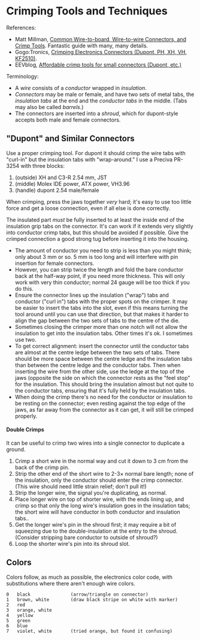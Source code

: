 Crimping Tools and Techniques
=============================

References:
- Matt Millman,
  [Common Wire-to-board, Wire-to-wire Connectors, and Crimp Tools][millman].
  Fantastic guide with many, many details.
- Gogo:Tronics,
  [Crimping Electronics Connectors (Dupont, PH, XH, VH, KF2510)][gogo].
- EEVblog, [Affordable crimp tools for small connectors (Dupont, etc.)][eev]

Terminology:
- A _wire_ consists of a _conductor_ wrapped in _insulation_.
- _Connectors_ may be male or female, and have two sets of metal tabs, the
  _insulation tabs_ at the end and the _conductor tabs_ in the middle.
  (Tabs may also be called _barrels_.)
- The connectors are inserted into a _shroud_, which for dupont-style
  accepts both male and female connectors.


"Dupont" and Similar Connectors
-------------------------------

Use a proper crimping tool. For dupont it should crimp the wire tabs
with "curl-in" but the insulation tabs with "wrap-around." I use a
Preciva PR-3254 with three blocks:
1. (outside) XH and C3-R 2.54 mm, JST
2. (middle) Molex IDE power, ATX power, VH3.96
3. (handle) dupont 2.54 male/female

When crimping, press the jaws together _very_ hard; it's easy to use too
little force and get a loose connection, even if all else is done
correctly.

The insulated part _must_ be fully inserted to at least the inside end of
the insulation grip tabs on the connector. It's can work if it extends very
slightly into conductor crimp tabs, but this should be avoided if possible.
Give the crimped connection a good strong tug before inserting it into the
housing.
- The amount of conductor you need to strip is less than you might
  think; only about 3 mm or so. 5 mm is too long and will interfere
  with pin insertion for female connectors.
- However, you can strip twice the length and fold the bare conductor back
  at the half-way point, if you need more thickness. This will only work
  with very thin conductor; normal 24 gauge will be too thick if you do
  this.
- Ensure the connector lines up the insulation ("wrap") tabs and conductor
  ("curl in") tabs with the proper spots on the crimper. It may be
  easier to insert the tabs into the slot, even if this means turning
  the tool around until you can use that direction, but that makes it
  harder to align the gap between the two sets of tabs to the centre
  of the die.
- Sometimes closing the crimper more than one notch will not allow the
  insulation to get into the insulation tabs. Other times it's ok. I
  sometimes use two.
- To get correct alignment: insert the connector until the conductor tabs are
  almost at the centre ledge between the two sets of tabs. There should be
  more space between the centre ledge and the insulation tabs than between
  the centre ledge and the conductor tabs. Then when inserting the wire from
  the other side, use the ledge at the top of the jaws (opposite the side on
  which the connector rests as the "feel stop" for the insulation. This
  should bring the insulation almost but not quite to the conductor tabs,
  ensuring that it's fully held by the insulation tabs.
- When doing the crimp there's no need for the conductor or insulation to be
  resting on the connector; even resting against the top edge of the jaws,
  as far away from the connector as it can get, it will still be crimped
  properly.

#### Double Crimps

It can be useful to crimp two wires into a single connector to duplicate a
ground.
1. Crimp a short wire in the normal way and cut it down to 3 cm from the
   back of the crimp pin.
2. Strip the other end of the short wire to 2-3× normal bare length; none
   of the insulation, only the conductor should enter the crimp connector.
   (This wire should need little strain relief; don't pull it!)
3. Strip the longer wire, the signal you're duplicating, as normal.
4. Place longer wire on top of shorter wire, with the ends lining up, and
   crimp so that only the long wire's insulation goes in the insulation
   tabs; the short wire will have conductor in both conductor and
   insulation tabs..
5. Get the longer wire's pin in the shroud first; it may require a bit of
   squeezing due to the double-insulation at the entry to the shroud.
   (Consider stripping bare conductor to outside of shroud?)
6. Loop the shorter wire's pin into its shroud slot.


Colors
------

Colors follow, as much as possible, the electronics color code, with
substitutions where there aren't enough wire colors.

    0   black               (arrow/triangle on connector)
    1   brown, white        (draw black stripe on white with marker)
    2   red
    3   orange, white
    4   yellow
    5   green
    6   blue
    7   violet, white       (tried orange, but found it confusing)


<!-------------------------------------------------------------------->
[eev]: https://www.eevblog.com/forum/reviews/affordable-crimp-tools-for-small-connectors-(dupont-etc-)/?all
[gogo]: https://sparks.gogo.co.nz/crimping/
[millman]: http://tech.mattmillman.com/info/crimpconnectors/

